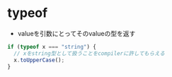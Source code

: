 # typeof

* valueを引数にとってそのvalueの型を返す

```typescript
if (typeof x === "string") {
  // xをstring型として扱うことをcompilerに許してもらえる
  x.toUpperCase();
}
```
